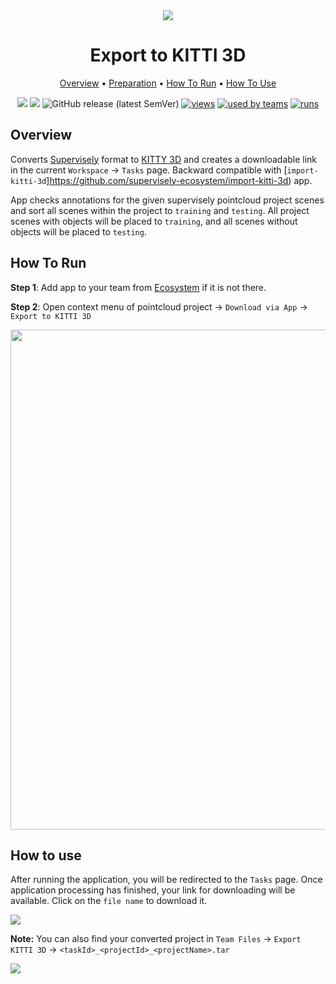 <div align="center" markdown>
<img src="https://i.imgur.com/nJunDfk.png"/>

# Export to KITTI 3D

<p align="center">
  <a href="#Overview">Overview</a> •
  <a href="#Preparation">Preparation</a> •
  <a href="#How-To-Run">How To Run</a> •
  <a href="#How-To-Use">How To Use</a>
</p>
  
[![](https://img.shields.io/badge/supervisely-ecosystem-brightgreen)](https://ecosystem.supervise.ly/apps/supervisely-ecosystem/export-to-kitti-3d)
[![](https://img.shields.io/badge/slack-chat-green.svg?logo=slack)](https://supervise.ly/slack)
![GitHub release (latest SemVer)](https://img.shields.io/github/v/release/supervisely-ecosystem/export-to-kitti-3d)
[![views](https://app.supervise.ly/public/api/v3/ecosystem.counters?repo=supervisely-ecosystem/export-to-kitti-3d&counter=views&label=views)](https://supervise.ly)
[![used by teams](https://app.supervise.ly/public/api/v3/ecosystem.counters?repo=supervisely-ecosystem/export-to-kitti-3d&counter=downloads&label=used%20by%20teams)](https://supervise.ly)
[![runs](https://app.supervise.ly/public/api/v3/ecosystem.counters?repo=supervisely-ecosystem/export-to-kitti-3d&counter=runs&label=runs&123)](https://supervise.ly)

</div>

## Overview
Converts [Supervisely](https://docs.supervise.ly/data-organization/00_ann_format_navi) format to [KITTY 3D](http://www.cvlibs.net/datasets/kitti/) and creates a downloadable link in the current `Workspace` -> `Tasks` page. Backward compatible with [`import-kitti-3d`]https://github.com/supervisely-ecosystem/import-kitti-3d) app.

App checks annotations for the given supervisely pointcloud project scenes and sort all scenes within the project to `training` and `testing`. All project scenes with objects will be placed to `training`, and all scenes without objects will be placed to `testing`.

## How To Run 
**Step 1**: Add app to your team from [Ecosystem](https://ecosystem.supervise.ly/apps/export-to-kitti-3d) if it is not there.

**Step 2**: Open context menu of pointcloud project -> `Download via App` -> `Export to KITTI 3D` 

<img src="https://i.imgur.com/2cPINcd.png" width="800px"/>

## How to use

After running the application, you will be redirected to the `Tasks` page. Once application processing has finished, your link for downloading will be available. Click on the `file name` to download it.

<img src="https://i.imgur.com/FGuBIv9.png"/>

**Note:** You can also find your converted project in `Team Files` -> `Export KITTI 3D` -> `<taskId>_<projectId>_<projectName>.tar`

<img src="https://i.imgur.com/GZekzAf.png"/>
